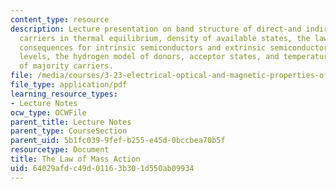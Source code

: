 ```yaml
---
content_type: resource
description: Lecture presentation on band structure of direct-and indirect-gap semiconductors,
  carriers in thermal equilibrium, density of available states, the law of mass action,
  consequences for intrinsic semiconductors and extrinsic semiconductors, impurity
  levels, the hydrogen model of donors, acceptor states, and temperature dependence
  of majority carriers.
file: /media/courses/3-23-electrical-optical-and-magnetic-properties-of-materials-fall-2007/64029afdc49d01163b301d550ab09934_clean13.pdf
file_type: application/pdf
learning_resource_types:
- Lecture Notes
ocw_type: OCWFile
parent_title: Lecture Notes
parent_type: CourseSection
parent_uid: 5b1fc039-9fef-b255-e45d-0bccbea70b5f
resourcetype: Document
title: The Law of Mass Action
uid: 64029afd-c49d-0116-3b30-1d550ab09934
---
```

